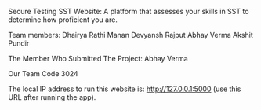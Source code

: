 Secure Testing SST Website: A platform that assesses your skills in SST to determine how proficient you are.

Team members:
Dhairya Rathi
Manan
Devyansh Rajput
Abhay Verma
Akshit Pundir

The Member Who Submitted The Project:
Abhay Verma

Our Team Code
3024

The local IP address to run this website is:
http://127.0.0.1:5000 (use this URL after running the app).
